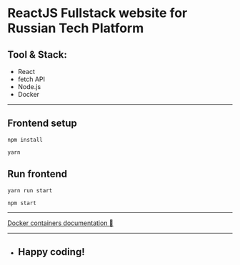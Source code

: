 # ReactJS Fullstack website for Russian Tech Platform

## Tool & Stack:
- React
- fetch API
- Node.js
- Docker
---
## Frontend setup
```
npm install
```

```
yarn
```

## Run frontend
```
yarn run start
```
```
npm start
```

---

<a href="https://github.com/RussianTech-IT/rutech-website/tree/main/docker/docs/Documentation.ipynb">Docker containers documentation 🐳</a>

---

- ## Happy coding!